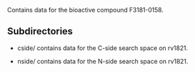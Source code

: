 Contains data for the bioactive compound F3181-0158.

## Subdirectories

- cside/ contains data for the C-side search space on rv1821.

- nside/ contains data for the N-side search space on rv1821.

